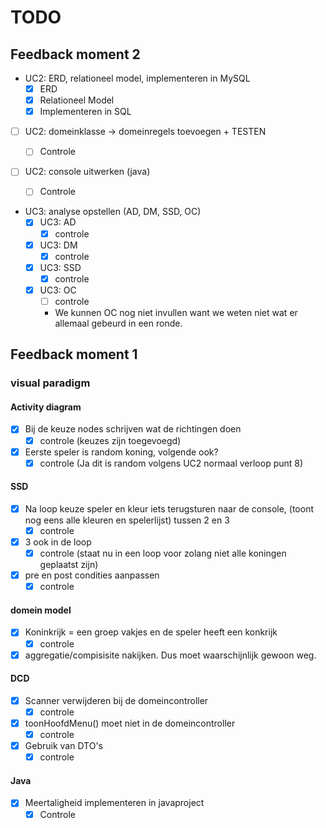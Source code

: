 # TODO

## Feedback moment 2

- UC2: ERD, relationeel model, implementeren in MySQL
  - [x] ERD
  - [x] Relationeel Model
  - [x] Implementeren in SQL
- [ ] UC2: domeinklasse -> domeinregels toevoegen + TESTEN
  - [ ] Controle
- [ ] UC2: console uitwerken (java)

  - [ ] Controle

- UC3: analyse opstellen (AD, DM, SSD, OC)
  - [x] UC3: AD
    - [x] controle
  - [x] UC3: DM
    - [x] controle
  - [x] UC3: SSD
    - [x] controle
  - [x] UC3: OC
    - [ ] controle
    - We kunnen OC nog niet invullen want we weten niet wat er allemaal gebeurd in een ronde.

## Feedback moment 1

### visual paradigm

#### Activity diagram

- [x] Bij de keuze nodes schrijven wat de richtingen doen
  - [x] controle (keuzes zijn toegevoegd)
- [x] Eerste speler is random koning, volgende ook?
  - [x] controle (Ja dit is random volgens UC2 normaal verloop punt 8)

#### SSD

- [x] Na loop keuze speler en kleur iets terugsturen naar de console, (toont nog eens alle kleuren en spelerlijst) tussen 2 en 3
  - [x] controle
- [x] 3 ook in de loop
  - [x] controle (staat nu in een loop voor zolang niet alle koningen geplaatst zijn)
- [x] pre en post condities aanpassen
  - [x] controle

#### domein model

- [x] Koninkrijk = een groep vakjes en de speler heeft een konkrijk
  - [x] controle
- [x] aggregatie/compisisite nakijken. Dus moet waarschijnlijk gewoon weg.

#### DCD

- [x] Scanner verwijderen bij de domeincontroller
  - [x] controle
- [x] toonHoofdMenu() moet niet in de domeincontroller
  - [x] controle
- [x] Gebruik van DTO's
  - [x] controle

#### Java

- [x] Meertaligheid implementeren in javaproject
  - [x] Controle
